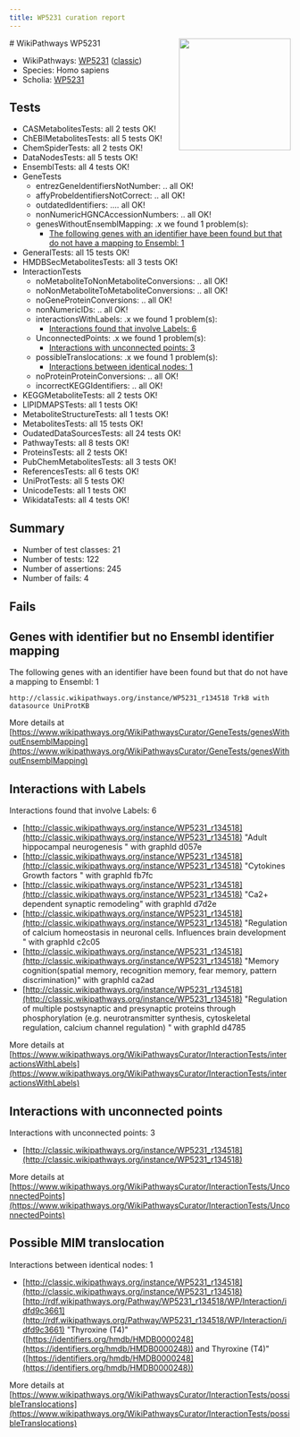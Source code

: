 ```yaml
---
title: WP5231 curation report
---
```


<img style="float: right; width: 200px" src="https://upload.wikimedia.org/wikipedia/commons/thumb/8/83/Wplogo_with_text_500.png/640px-Wplogo_with_text_500.png" />
# WikiPathways WP5231

* WikiPathways: [WP5231](https://wikipathways.org/pathways/WP5231) ([classic](https://classic.wikipathways.org/instance/WP5231))
* Species: Homo sapiens
* Scholia: [WP5231](https://scholia.toolforge.org/wikipathways/WP5231)
## Tests
* CASMetabolitesTests: all 2 tests OK!
* ChEBIMetabolitesTests: all 5 tests OK!
* ChemSpiderTests: all 2 tests OK!
* DataNodesTests: all 5 tests OK!
* EnsemblTests: all 4 tests OK!
* GeneTests
    * entrezGeneIdentifiersNotNumber: .. all OK!
    * affyProbeIdentifiersNotCorrect: .. all OK!
    * outdatedIdentifiers: .... all OK!
    * nonNumericHGNCAccessionNumbers: .. all OK!
    * genesWithoutEnsemblMapping: .x we found 1 problem(s):
        * [The following genes with an identifier have been found but that do not have a mapping to Ensembl: 1](#40286d83)
* GeneralTests: all 15 tests OK!
* HMDBSecMetabolitesTests: all 3 tests OK!
* InteractionTests
    * noMetaboliteToNonMetaboliteConversions: .. all OK!
    * noNonMetaboliteToMetaboliteConversions: .. all OK!
    * noGeneProteinConversions: .. all OK!
    * nonNumericIDs: .. all OK!
    * interactionsWithLabels: .x we found 1 problem(s):
        * [Interactions found that involve Labels: 6](#630d267d)
    * UnconnectedPoints: .x we found 1 problem(s):
        * [Interactions with unconnected points: 3](#35a61adb)
    * possibleTranslocations: .x we found 1 problem(s):
        * [Interactions between identical nodes: 1](#1c118206)
    * noProteinProteinConversions: .. all OK!
    * incorrectKEGGIdentifiers: .. all OK!
* KEGGMetaboliteTests: all 2 tests OK!
* LIPIDMAPSTests: all 1 tests OK!
* MetaboliteStructureTests: all 1 tests OK!
* MetabolitesTests: all 15 tests OK!
* OudatedDataSourcesTests: all 24 tests OK!
* PathwayTests: all 8 tests OK!
* ProteinsTests: all 2 tests OK!
* PubChemMetabolitesTests: all 3 tests OK!
* ReferencesTests: all 6 tests OK!
* UniProtTests: all 5 tests OK!
* UnicodeTests: all 1 tests OK!
* WikidataTests: all 4 tests OK!


## Summary

* Number of test classes: 21
* Number of tests: 122
* Number of assertions: 245
* Number of fails: 4

## Fails

<a name="40286d83" />

## Genes with identifier but no Ensembl identifier mapping

The following genes with an identifier have been found but that do not have a mapping to Ensembl: 1
```
http://classic.wikipathways.org/instance/WP5231_r134518 TrkB with datasource UniProtKB
```

More details at [https://www.wikipathways.org/WikiPathwaysCurator/GeneTests/genesWithoutEnsemblMapping](https://www.wikipathways.org/WikiPathwaysCurator/GeneTests/genesWithoutEnsemblMapping)

<a name="630d267d" />

## Interactions with Labels

Interactions found that involve Labels: 6

* [http://classic.wikipathways.org/instance/WP5231_r134518](http://classic.wikipathways.org/instance/WP5231_r134518) "Adult hippocampal neurogenesis 
" with graphId d057e
* [http://classic.wikipathways.org/instance/WP5231_r134518](http://classic.wikipathways.org/instance/WP5231_r134518) "Cytokines
Growth factors " with graphId fb7fc
* [http://classic.wikipathways.org/instance/WP5231_r134518](http://classic.wikipathways.org/instance/WP5231_r134518) "Ca2+ dependent synaptic remodeling" with graphId d7d2e
* [http://classic.wikipathways.org/instance/WP5231_r134518](http://classic.wikipathways.org/instance/WP5231_r134518) "Regulation of calcium homeostasis
in neuronal cells. Influences brain 
development
" with graphId c2c05
* [http://classic.wikipathways.org/instance/WP5231_r134518](http://classic.wikipathways.org/instance/WP5231_r134518) "Memory cognition(spatial memory, 
recognition memory, fear memory,
pattern discrimination)" with graphId ca2ad
* [http://classic.wikipathways.org/instance/WP5231_r134518](http://classic.wikipathways.org/instance/WP5231_r134518) "Regulation of multiple
postsynaptic and presynaptic 
proteins through phosphorylation
(e.g. neurotransmitter synthesis, 
cytoskeletal regulation, calcium channel
regulation) " with graphId d4785


More details at [https://www.wikipathways.org/WikiPathwaysCurator/InteractionTests/interactionsWithLabels](https://www.wikipathways.org/WikiPathwaysCurator/InteractionTests/interactionsWithLabels)

<a name="35a61adb" />

## Interactions with unconnected points

Interactions with unconnected points: 3

* [http://classic.wikipathways.org/instance/WP5231_r134518](http://classic.wikipathways.org/instance/WP5231_r134518)


More details at [https://www.wikipathways.org/WikiPathwaysCurator/InteractionTests/UnconnectedPoints](https://www.wikipathways.org/WikiPathwaysCurator/InteractionTests/UnconnectedPoints)

<a name="1c118206" />

## Possible MIM translocation

Interactions between identical nodes: 1

* [http://classic.wikipathways.org/instance/WP5231_r134518](http://classic.wikipathways.org/instance/WP5231_r134518) [http://rdf.wikipathways.org/Pathway/WP5231_r134518/WP/Interaction/idfd9c3661](http://rdf.wikipathways.org/Pathway/WP5231_r134518/WP/Interaction/idfd9c3661) "Thyroxine (T4)" ([https://identifiers.org/hmdb/HMDB0000248](https://identifiers.org/hmdb/HMDB0000248)) and 
Thyroxine (T4)" ([https://identifiers.org/hmdb/HMDB0000248](https://identifiers.org/hmdb/HMDB0000248))


More details at [https://www.wikipathways.org/WikiPathwaysCurator/InteractionTests/possibleTranslocations](https://www.wikipathways.org/WikiPathwaysCurator/InteractionTests/possibleTranslocations)

